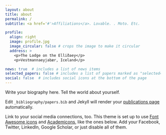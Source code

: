 ```yaml
---
layout: about
title: about
permalink: /
subtitle: <a href='#'>Affiliations</a>. Lovable. . Moto. Etc.

profile:
  align: right
  image: profile.jpg
  image_circular: false # crops the image to make it circular
  address: >
    <p>The Lodge on the Elliðaey</p>
    <p>Vestmannaeyjabær, Iceland</p>

news: true  # includes a list of news items
selected_papers: false # includes a list of papers marked as "selected={true}"
social: false  # includes social icons at the bottom of the page
---
```


Write your biography here. Tell the world about yourself.

Edit `_bibliography/papers.bib` and Jekyll will render your [publications page](/al-folio/publications/) automatically.

Link to your social media connections, too. This theme is set up to use [Font Awesome icons](http://fortawesome.github.io/Font-Awesome/) and [Academicons](https://jpswalsh.github.io/academicons/), like the ones below. Add your Facebook, Twitter, LinkedIn, Google Scholar, or just disable all of them.
